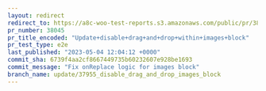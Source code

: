 ```yaml
---
layout: redirect
redirect_to: https://a8c-woo-test-reports.s3.amazonaws.com/public/pr/38045/e2e/index.html
pr_number: 38045
pr_title_encoded: "Update+disable+drag+and+drop+within+images+block"
pr_test_type: e2e
last_published: "2023-05-04 12:04:12 +0000"
commit_sha: 6739f4aa2cf8667449735b60232607e928be1693
commit_message: "Fix onReplace logic for images block"
branch_name: update/37955_disable_drag_and_drop_images_block
---
```

